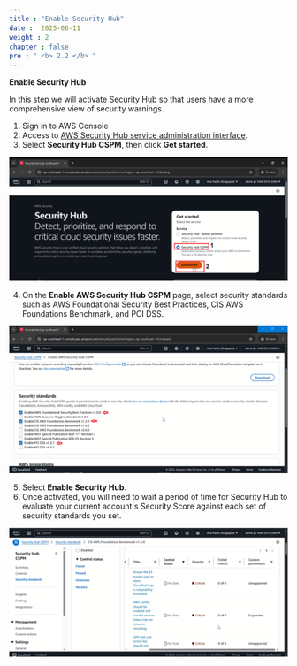 ```yaml
---
title : "Enable Security Hub"
date :  2025-06-11
weight : 2 
chapter : false
pre : " <b> 2.2 </b> "
---
```


**Enable Security Hub**

In this step we will activate Security Hub so that users have a more comprehensive view of security warnings.

1. Sign in to AWS Console
2. Access to [AWS Security Hub service administration interface](https://ap-southeast-1.console.aws.amazon.com/securityhub/home?region=ap-southeast-1#/landing).
3. Select **Security Hub CSPM**, then click **Get started**.

![SecurityHubConsole](/images/2.prerequisite/2.2/1.png)

4. On the **Enable AWS Security Hub CSPM** page, select security standards such as AWS Foundational Security Best Practices, CIS AWS Foundations Benchmark, and PCI DSS.

![SecurityHubConsole](/images/2.prerequisite/2.2/2.png)

5. Select **Enable Security Hub**.
6. Once activated, you will need to wait a period of time for Security Hub to evaluate your current account's Security Score against each set of security standards you set.

![SecurityHubConsole](/images/2.prerequisite/2.2/4.png)

